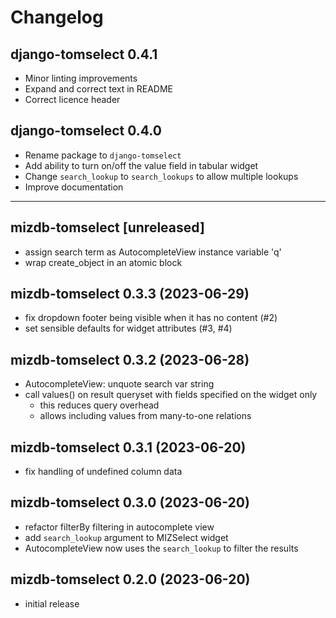 # Changelog

## django-tomselect 0.4.1

- Minor linting improvements
- Expand and correct text in README
- Correct licence header

## django-tomselect 0.4.0

- Rename package to `django-tomselect`
- Add ability to turn on/off the value field in tabular widget
- Change `search_lookup` to `search_lookups` to allow multiple lookups
- Improve documentation

---

## mizdb-tomselect [unreleased]

- assign search term as AutocompleteView instance variable 'q'
- wrap create_object in an atomic block

## mizdb-tomselect 0.3.3 (2023-06-29)

- fix dropdown footer being visible when it has no content (#2)
- set sensible defaults for widget attributes (#3, #4)

## mizdb-tomselect 0.3.2 (2023-06-28)

- AutocompleteView: unquote search var string
- call values() on result queryset with fields specified on the widget only
  - this reduces query overhead 
  - allows including values from many-to-one relations

## mizdb-tomselect 0.3.1 (2023-06-20)

- fix handling of undefined column data

## mizdb-tomselect 0.3.0 (2023-06-20)

- refactor filterBy filtering in autocomplete view 
- add `search_lookup` argument to MIZSelect widget
- AutocompleteView now uses the `search_lookup` to filter the results

## mizdb-tomselect 0.2.0 (2023-06-20)

- initial release